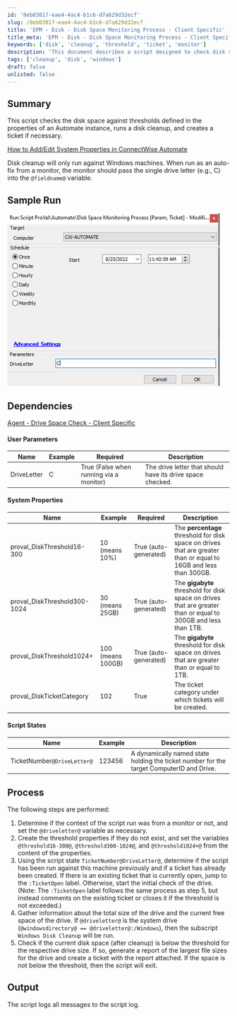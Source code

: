```yaml
---
id: '8eb03817-eae4-4ac4-b1c6-d7a629d32ecf'
slug: /8eb03817-eae4-4ac4-b1c6-d7a629d32ecf
title: 'EPM - Disk - Disk Space Monitoring Process - Client Specific'
title_meta: 'EPM - Disk - Disk Space Monitoring Process - Client Specific'
keywords: ['disk', 'cleanup', 'threshold', 'ticket', 'monitor']
description: 'This document describes a script designed to check disk space against predefined thresholds in a ConnectWise Automate instance, perform disk cleanup on Windows machines, and create a support ticket if necessary. It includes user parameters, system properties, and a detailed process flow for effective disk management.'
tags: ['cleanup', 'disk', 'windows']
draft: false
unlisted: false
---
```


## Summary

This script checks the disk space against thresholds defined in the properties of an Automate instance, runs a disk cleanup, and creates a ticket if necessary.

[How to Add/Edit System Properties in ConnectWise Automate](https://proval.itglue.com/DOC-5078775-7604247)

Disk cleanup will only run against Windows machines. When run as an auto-fix from a monitor, the monitor should pass the single drive letter (e.g., C) into the `@fieldname@` variable.

## Sample Run

![Sample Run](../../../static/img/EPM---Disk---Disk-Space-Monitoring-Process---Client-Specific/image_1.png)

## Dependencies

[Agent - Drive Space Check - Client Specific](<../../unsorted/EPM - Disk - Agent - Drive Space Check - Client Specific.md>)

#### User Parameters

| Name        | Example | Required                              | Description                                             |
|-------------|---------|---------------------------------------|---------------------------------------------------------|
| DriveLetter | C       | True (False when running via a monitor) | The drive letter that should have its drive space checked. |

#### System Properties

| Name                      | Example          | Required             | Description                                                                                               |
|---------------------------|------------------|----------------------|-----------------------------------------------------------------------------------------------------------|
| proval_DiskThreshold16-300 | 10 (means 10%)   | True (auto-generated) | The **percentage** threshold for disk space on drives that are greater than or equal to 16GB and less than 300GB. |
| proval_DiskThreshold300-1024 | 30 (means 25GB) | True (auto-generated) | The **gigabyte** threshold for disk space on drives that are greater than or equal to 300GB and less than 1TB. |
| proval_DiskThreshold1024+ | 100 (means 100GB) | True (auto-generated) | The **gigabyte** threshold for disk space on drives that are greater than or equal to 1TB.                 |
| proval_DiskTicketCategory  | 102              | True                 | The ticket category under which tickets will be created.                                                  |

#### Script States

| Name                     | Example  | Description                                                                                      |
|--------------------------|----------|--------------------------------------------------------------------------------------------------|
| TicketNumber`@DriveLetter@` | 123456   | A dynamically named state holding the ticket number for the target ComputerID and Drive.       |

## Process

The following steps are performed:

1. Determine if the context of the script run was from a monitor or not, and set the `@driveletter@` variable as necessary.
2. Create the threshold properties if they do not exist, and set the variables `@threshold16-300@`, `@threshold300-1024@`, and `@threshold1024+@` from the content of the properties.
3. Using the script state `TicketNumber@DriveLetter@`, determine if the script has been run against this machine previously and if a ticket has already been created. If there is an existing ticket that is currently open, jump to the `:TicketOpen` label. Otherwise, start the initial check of the drive. (Note: The `:TicketOpen` label follows the same process as step 5, but instead comments on the existing ticket or closes it if the threshold is not exceeded.)
4. Gather information about the total size of the drive and the current free space of the drive. If `@driveletter@` is the system drive (`@windowsdirectory@ == @driveletter@:/Windows`), then the subscript `Windows Disk Cleanup` will be run.
5. Check if the current disk space (after cleanup) is below the threshold for the respective drive size. If so, generate a report of the largest file sizes for the drive and create a ticket with the report attached. If the space is not below the threshold, then the script will exit.

## Output

The script logs all messages to the script log.


